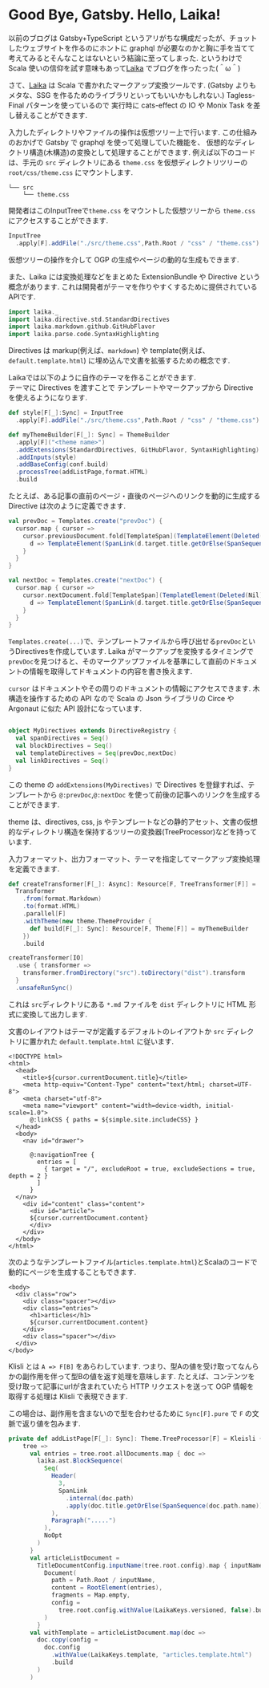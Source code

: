# Good Bye, Gatsby. Hello, Laika!

以前のブログは Gatsby+TypeScript というアリがちな構成だったが、チョットしたウェブサイトを作るのにホントに graphql が必要なのかと胸に手を当てて考えてみるとそんなことはないという結論に至ってしまった. 
というわけで Scala 使いの信仰を試す意味もあって[Laika](http://planet42.github.io/Laika/) でブログを作ったった(＾ω＾)


さて、[Laika](http://planet42.github.io/Laika/) は Scala で書かれたマークアップ変換ツールです.
(Gatsby よりもメタな、SSG を作るためのライブラリといってもいいかもしれない.) Tagless-Final パターンを使っているので
実行時に cats-effect の IO や Monix Task を差し替えることができます.


入力したディレクトリやファイルの操作は仮想ツリー上で行います. この仕組みのおかげで Gatsby で graphql を使って処理していた機能を、
仮想的なディレクトリ構造(木構造)の変換として処理することができます.
例えば以下のコードは、手元の `src` ディレクトリにある `theme.css` を仮想ディレクトリツリーの `root/css/theme.css` にマウントします.


```
└── src
    └── theme.css
```


開発者はこのInputTreeで`theme.css` をマウントした仮想ツリーから `theme.css` にアクセスすることができます.

```scala
InputTree
  .apply[F].addFile("./src/theme.css",Path.Root / "css" / "theme.css")
```

仮想ツリーの操作を介して OGP の生成やページの動的な生成もできます.

また、Laika には変換処理などをまとめた ExtensionBundle や Directive という概念があります. これは開発者がテーマを作りやすくするために提供されているAPIです.

```scala
import laika._
import laika.directive.std.StandardDirectives
import laika.markdown.github.GitHubFlavor
import laika.parse.code.SyntaxHighlighting
```

Directives は markup(例えば、`markdown`) や template(例えば、`default.template.html`)
に埋め込んで文書を拡張するための概念です.

Laikaでは以下のように自作のテーマを作ることができます.  
テーマに Directives を渡すことで テンプレートやマークアップから Directive を使えるようになります.

```scala
def style[F[_]:Sync] = InputTree
  .apply[F].addFile("./src/theme.css",Path.Root / "css" / "theme.css")

def myThemeBuilder[F[_]: Sync] = ThemeBuilder
  .apply[F]("<theme name>")
  .addExtensions(StandardDirectives, GitHubFlavor, SyntaxHighlighting)
  .addInputs(style)
  .addBaseConfig(conf.build)
  .processTree(addListPage,format.HTML)
  .build
```

たとえば、ある記事の直前のページ・直後のページへのリンクを動的に生成する Directive は次のように定義できます.

```scala
val prevDoc = Templates.create("prevDoc") {
  cursor.map { cursor =>
    cursor.previousDocument.fold[TemplateSpan](TemplateElement(Deleted(Nil))) {
      d => TemplateElement(SpanLink(d.target.title.getOrElse(SpanSequence(Text(d.path.toString)+:Nil)) +:Nil,InternalTarget(laika.ast.PathBase.parse(d.path.toString))))
    }
  }
}

val nextDoc = Templates.create("nextDoc") {
  cursor.map { cursor =>
    cursor.nextDocument.fold[TemplateSpan](TemplateElement(Deleted(Nil))) {
      d => TemplateElement(SpanLink(d.target.title.getOrElse(SpanSequence(Text(d.path.toString)+:Nil)) +:Nil,InternalTarget(laika.ast.PathBase.parse(d.path.toString))))
    }
  }
}
```

`Templates.create(...)`で、テンプレートファイルから呼び出せる`prevDoc`というDirectivesを作成しています. Laika がマークアップを変換するタイミングで`prevDoc`を見つけると、そのマークアップファイルを基準にして直前のドキュメントの情報を取得してドキュメントの内容を書き換えます.

`cursor` はドキュメントやその周りのドキュメントの情報にアクセスできます. 木構造を操作するための API なので Scala の Json ライブラリの Circe や Argonaut に似た API 設計になっています.


```scala

object MyDirectives extends DirectiveRegistry {
  val spanDirectives = Seq()
  val blockDirectives = Seq()
  val templateDirectives = Seq(prevDoc,nextDoc)
  val linkDirectives = Seq()
}

```


この theme の `addExtensions(MyDirectives)` で Directives を登録すれば、テンプレートから `@:prevDoc`,`@:nextDoc` を使って前後の記事へのリンクを生成することができます.


theme は、directives, css, js やテンプレートなどの静的アセット、文書の仮想的なディレクトリ構造を保持するツリーの変換器(TreeProcessor)などを持っています.



入力フォーマット、出力フォーマット、テーマを指定してマークアップ変換処理を定義できます.

```scala
def createTransformer[F[_]: Async]: Resource[F, TreeTransformer[F]] =
  Transformer
    .from(format.Markdown)
    .to(format.HTML)
    .parallel[F]
    .withTheme(new theme.ThemeProvider {
      def build[F[_]: Sync]: Resource[F, Theme[F]] = myThemeBuilder
    })
    .build
```


```scala
createTransformer[IO]
  .use { transformer =>
    transformer.fromDirectory("src").toDirectory("dist").transform
  }
  .unsafeRunSync()
```

これは `src`ディレクトリにある `*.md` ファイルを `dist` ディレクトリに HTML 形式に変換して出力します.

文書のレイアウトはテーマが定義するデフォルトのレイアウトか `src` ディレクトリに置かれた `default.template.html` に従います.

```laika-html
<!DOCTYPE html>
<html>
  <head>
    <title>${cursor.currentDocument.title}</title>
    <meta http-equiv="Content-Type" content="text/html; charset=UTF-8">
    <meta charset="utf-8">
    <meta name="viewport" content="width=device-width, initial-scale=1.0">
      @:linkCSS { paths = ${simple.site.includeCSS} }
  </head>
  <body>
    <nav id="drawer">
      
      @:navigationTree {
        entries = [ 
          { target = "/", excludeRoot = true, excludeSections = true, depth = 2 } 
        ]
      }
  </nav>
    <div id="content" class="content">
      <div id="article">
      ${cursor.currentDocument.content}
      </div>
    </div>
  </body>
</html>

```

次のようなテンプレートファイル(`articles.template.html`)とScalaのコードで動的にページを生成することもできます.


```laika-html
<body>
  <div class="row">
    <div class="spacer"></div>
    <div class="entries">
      <h1>articles</h1>
      ${cursor.currentDocument.content}
    </div>
    <div class="spacer"></div>
  </div>
</body>
```

Klisli とは `A => F[B]` をあらわしています. つまり、型Aの値を受け取ってなんらかの副作用を伴って型Bの値を返す処理を意味します.
たとえば、コンテンツを受け取って記事にurlが含まれていたら HTTP リクエストを送って OGP 情報を取得する処理は Klisli で表現できます.

この場合は、副作用を含まないので型を合わせるために `Sync[F].pure` で `F` の文脈で返り値を包みます.

```scala
private def addListPage[F[_]: Sync]: Theme.TreeProcessor[F] = Kleisli {
    tree =>
      val entries = tree.root.allDocuments.map { doc =>
        laika.ast.BlockSequence(
          Seq(
            Header(
              3,
              SpanLink
                .internal(doc.path)
                .apply(doc.title.getOrElse(SpanSequence(doc.path.name)))
            ),
            Paragraph(".....")
          ),
          NoOpt
        )
      }
      val articleListDocument =
        TitleDocumentConfig.inputName(tree.root.config).map { inputName =>
          Document(
            path = Path.Root / inputName,
            content = RootElement(entries),
            fragments = Map.empty,
            config =
              tree.root.config.withValue(LaikaKeys.versioned, false).build
          )
        }
      val withTemplate = articleListDocument.map(doc =>
        doc.copy(config =
          doc.config
            .withValue(LaikaKeys.template, "articles.template.html")
            .build
        )
      )
```
